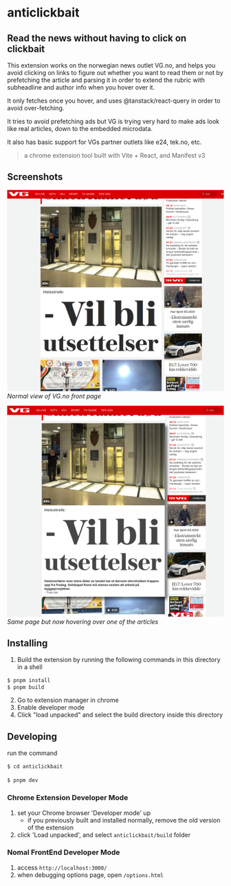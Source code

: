 # anticlickbait

## Read the news without having to click on clickbait
This extension works on the norwegian news outlet VG.no, and helps you avoid clicking on links to figure out
whether you want to read them or not by prefetching the article and parsing it in order to extend the rubric
with subheadline and author info when you hover over it.

It only fetches once you hover, and uses @tanstack/react-query in order to avoid over-fetching.

It tries to avoid prefetching ads but VG is trying very hard to make ads look like real articles,
down to the embedded microdata.

It also has basic support for VGs partner outlets like e24, tek.no, etc.

> a chrome extension tool built with Vite + React, and Manifest v3

## Screenshots
![Normal article](./docs/unexpanded.png)
*Normal view of VG.no front page*

![Expanded article](./docs/hover.png)
*Same page but now hovering over one of the articles*

## Installing

1. Build the extension by running the following commands in this directory in a shell
```shell
$ pnpm install
$ pnpm build
```
2. Go to extension manager in chrome
3. Enable developer mode
4. Click "load unpacked" and select the build directory inside this directory

## Developing

run the command

```shell
$ cd anticlickbait

$ pnpm dev
```

### Chrome Extension Developer Mode

1. set your Chrome browser 'Developer mode' up
    * if you previously built and installed normally, remove the old version of the extension
2. click 'Load unpacked', and select `anticlickbait/build` folder

### Nomal FrontEnd Developer Mode

1. access `http://localhost:3000/`
2. when debugging options page, open `/options.html`

